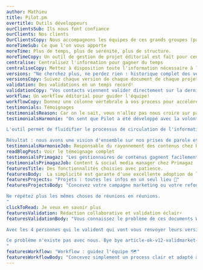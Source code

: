 ```yaml
---
author: Mathieu
title: Pilot.pm
overtitle: Outils développeurs
ourClientsSub: Ils nous font confiance
ourClients: Nos clients
OurClientsCopy: Nous accompagnons les équipes de ces grands groupes (parfois depuis 2013) dans leurs campagnes marketing, refontes de sites, prises de parole sur les réseaux sociaux ou stratégies de marque employeur.
moreTimeSub: Ce que l'on vous apporte
moreTime: Plus de temps, plus de sérénité, plus de structure.
moreTimeCopy: Un outil de gestion de projet éditorial est fait pour centraliser l'information, organiser les tâches, répondre précisément et rapidement à des questions qui se répètent inlassablement tout au long de la journée. Pour le reste, c'est à vous.
centralise: Centralisez l'information pour gagner du temps
centraliseCopy: Mettez à disposition toute l'information nécessaire à la réalisation de votre campagne marketing. Ne multipliez pas les réunions.
versions: "Ne cherchez plus, ne perdez rien : historique complet des versions"
versionsCopy: Suivez chaque version de chaque document de chaque projet. Nous conservons tout, vous ne perdez rien et en une seconde vous avez accès à la dernière version.
validation: Des validations en un temps record!
validationCopy: "Vos contacts viennent valider directement sur la dernière version à jour, peuvent voir ce que d'autres valideurs modifient : plus de conflits, plus de débats."
workflow: Un workflow éditorial pour guider l'équipe!
workflowCopy: Donnez une colonne vertébrale à vos process pour accélérer la production et libérer la charge mentale de l'équipe.
testimonials: Témoignages
testimonialsReason: Car on le sait, vous n'allez pas nous croire sur parole.
testimonialsHarmonie: "On sent que Pilot a été développé avec la volonté de répondre aux besoins des utilisateurs, il correspond aux vraies problématiques liées aux métiers de la communication. 

L'outil permet de fluidifier le processus de circulation de l'information et des contenus en créant un cercle vertueux. 

Résultat : nous avons une vision d'ensemble sur nos prises de parole et notre plan de contact relationnel"
testimonialsHarmonieJob: Responsable du rayonnement des contenus chez Harmonie Mutuelle
readBlogPost: Voir le témoignage complet
testimonialsPrimagaz: "Les gestionnaires de contenus gagnent facilement 50% de temps de production et de validation."
testimonialsPrimagazJob: Content & social media manager chez Primagaz
featuresTitle: Des fonctionnalités choisies avec patience.
featuresBody:  La simplicité est garante d'une excellente adoption de l'outil au sein de votre équipe et de temps de formation réduits voire inexistants.
featuresProjects: "Projets : toutes les infos en un seul lieu 📂"
featuresProjectsBody: "Concevez votre campagne marketing ou votre refonte de site et notez toutes les informations en un endroit unique.

Ne répétez plus les mêmes choses de réunions en réunions.
"
clickToRead: Je veux en savoir plus     
featuresValidation: Rédaction collaborative et validation éclair⚡️  
featuresValidationBody: "Vous connaissez le problème de ces documents Word qui circulent de boites email en boites email ?                      

Avec les 4 personnes qui le valident qui vont vous renvoyer leurs versions que vous devrez fusionner ?

Ce problème n'existe pas avec nous. Bye bye article-ok-v12-validmarket-last.docx !
"
featuresWorkflow: "Workflow : guidez l'équipe 🗺️"
featuresWorkflowBody: "Concevez simplement un process clair et adapté à votre contexte. Notez en un seul endroit une information vitale : ce qui doit être fait pour passer du brouillon au \"prêt à publier\""
---
```

